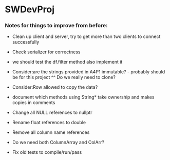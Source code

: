 # SWDevProj



### Notes for things to improve from before:


* Clean up client and server, try to get more than two clients to connect successfully

* Check serializer for correctness


* we should test the df.filter method also implement it

* Consider:are the strings provided in A4P1 immutable? - probably should be for this project
^^ Do we really need to clone?


* Consider:Row allowed to copy the data?

* document which methods using String\* take ownership and makes copies in comments

* Change all NULL references to nullptr

* Rename float references to double

* Remove all column name references

* Do we need both ColumnArray and ColArr?

* Fix old tests to compile/run/pass